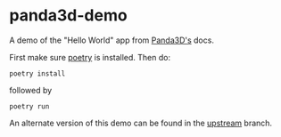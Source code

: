 # panda3d-demo

A demo of the "Hello World" app from [Panda3D's](https://docs.panda3d.org/1.10/python/introduction/tutorial/starting-panda3d) docs.

First make sure [poetry](https://python-poetry.org/docs/) is installed. Then do:

`poetry install`

followed by

`poetry run`

An alternate version of this demo can be found in the [upstream](https://github.com/egee-irl/panda3d-demo/tree/upstream) branch.
